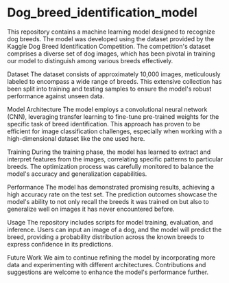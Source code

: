 # Dog_breed_identification_model
This repository contains a machine learning model designed to recognize dog breeds. The model was developed using the dataset provided by the Kaggle Dog Breed Identification Competition. The competition's dataset comprises a diverse set of dog images, which has been pivotal in training our model to distinguish among various breeds effectively. 

Dataset
The dataset consists of approximately 10,000 images, meticulously labeled to encompass a wide range of breeds. This extensive collection has been split into training and testing samples to ensure the model's robust performance against unseen data.

Model Architecture
The model employs a convolutional neural network (CNN), leveraging transfer learning to fine-tune pre-trained weights for the specific task of breed identification. This approach has proven to be efficient for image classification challenges, especially when working with a high-dimensional dataset like the one used here.

Training
During the training phase, the model has learned to extract and interpret features from the images, correlating specific patterns to particular breeds. The optimization process was carefully monitored to balance the model's accuracy and generalization capabilities.

Performance
The model has demonstrated promising results, achieving a high accuracy rate on the test set. The prediction outcomes showcase the model's ability to not only recall the breeds it was trained on but also to generalize well on images it has never encountered before.

Usage
The repository includes scripts for model training, evaluation, and inference. Users can input an image of a dog, and the model will predict the breed, providing a probability distribution across the known breeds to express confidence in its predictions.

Future Work
We aim to continue refining the model by incorporating more data and experimenting with different architectures. Contributions and suggestions are welcome to enhance the model's performance further.
